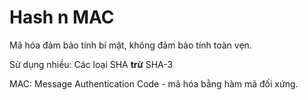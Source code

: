 # Hash n MAC
Mã hóa đảm bảo tính bí mật, không đảm bảo tính toàn vẹn.

Sử dụng nhiều: Các loại SHA **trừ** SHA-3

MAC: Message Authentication Code - mã hóa bằng hàm mã đối xứng.
